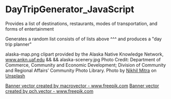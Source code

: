 # DayTripGenerator_JavaScript

Provides a list of destinations, restaurants, modes of transportation, and forms of entertainment 

Generates a random list consists of of lists above ^^^ and produces a "day trip planner"

alaska-map.png clipart provided by the Alaska Native Knowledge Network, www.ankn.uaf.edu && 
&& alaska-scenery.jpg Photo Credit: Department of Commerce, Community and Economic Development; Division of Community and Regional Affairs’ Community Photo Library.
<span>Photo by <a href="https://unsplash.com/@nikhilmitra?utm_source=unsplash&amp;utm_medium=referral&amp;utm_content=creditCopyText">Nikhil Mitra</a> on <a href="https://unsplash.com/s/photos/aviation?utm_source=unsplash&amp;utm_medium=referral&amp;utm_content=creditCopyText">Unsplash</a></span>



<a href='https://www.freepik.com/vectors/banner'>Banner vector created by macrovector - www.freepik.com</a>
<a href='https://www.freepik.com/vectors/banner'>Banner vector created by pch.vector - www.freepik.com</a>